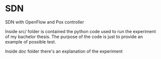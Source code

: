 # SDN
SDN with OpenFlow and Pox controller

Inside src/ folder is contained the python code used to run the experiment of my bachelor thesis.
The purpose of the code is just to provide an example of possible test.

Inside *doc* folder there's an explanation of the experiment
